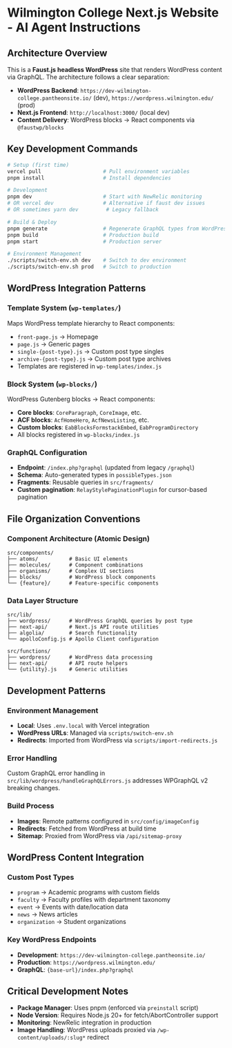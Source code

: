 # Wilmington College Next.js Website - AI Agent Instructions

## Architecture Overview
This is a **Faust.js headless WordPress** site that renders WordPress content via GraphQL. The architecture follows a clear separation:
- **WordPress Backend**: `https://dev-wilmington-college.pantheonsite.io/` (dev), `https://wordpress.wilmington.edu/` (prod)
- **Next.js Frontend**: `http://localhost:3000/` (local dev)
- **Content Delivery**: WordPress blocks → React components via `@faustwp/blocks`

## Key Development Commands
```bash
# Setup (first time)
vercel pull                    # Pull environment variables
pnpm install                   # Install dependencies

# Development
pnpm dev                       # Start with NewRelic monitoring
# OR vercel dev                # Alternative if faust dev issues
# OR sometimes yarn dev         # Legacy fallback

# Build & Deploy
pnpm generate                  # Regenerate GraphQL types from WordPress
pnpm build                     # Production build
pnpm start                     # Production server

# Environment Management
./scripts/switch-env.sh dev    # Switch to dev environment
./scripts/switch-env.sh prod   # Switch to production
```

## WordPress Integration Patterns

### Template System (`wp-templates/`)
Maps WordPress template hierarchy to React components:
- `front-page.js` → Homepage
- `page.js` → Generic pages
- `single-{post-type}.js` → Custom post type singles
- `archive-{post-type}.js` → Custom post type archives
- Templates are registered in `wp-templates/index.js`

### Block System (`wp-blocks/`)
WordPress Gutenberg blocks → React components:
- **Core blocks**: `CoreParagraph`, `CoreImage`, etc.
- **ACF blocks**: `AcfHomeHero`, `AcfNewsListing`, etc.
- **Custom blocks**: `EabBlocksFormstackEmbed`, `EabProgramDirectory`
- All blocks registered in `wp-blocks/index.js`

### GraphQL Configuration
- **Endpoint**: `/index.php?graphql` (updated from legacy `/graphql`)
- **Schema**: Auto-generated types in `possibleTypes.json`
- **Fragments**: Reusable queries in `src/fragments/`
- **Custom pagination**: `RelayStylePaginationPlugin` for cursor-based pagination

## File Organization Conventions

### Component Architecture (Atomic Design)
```
src/components/
├── atoms/          # Basic UI elements
├── molecules/      # Component combinations
├── organisms/      # Complex UI sections
├── blocks/         # WordPress block components
└── {feature}/      # Feature-specific components
```

### Data Layer Structure
```
src/lib/
├── wordpress/      # WordPress GraphQL queries by post type
├── next-api/       # Next.js API route utilities
├── algolia/        # Search functionality
└── apolloConfig.js # Apollo Client configuration

src/functions/
├── wordpress/      # WordPress data processing
├── next-api/       # API route helpers
└── {utility}.js    # Generic utilities
```

## Development Patterns

### Environment Management
- **Local**: Uses `.env.local` with Vercel integration
- **WordPress URLs**: Managed via `scripts/switch-env.sh`
- **Redirects**: Imported from WordPress via `scripts/import-redirects.js`

### Error Handling
Custom GraphQL error handling in `src/lib/wordpress/handleGraphQLErrors.js` addresses WPGraphQL v2 breaking changes.

### Build Process
- **Images**: Remote patterns configured in `src/config/imageConfig`
- **Redirects**: Fetched from WordPress at build time
- **Sitemap**: Proxied from WordPress via `/api/sitemap-proxy`

## WordPress Content Integration

### Custom Post Types
- `program` → Academic programs with custom fields
- `faculty` → Faculty profiles with department taxonomy
- `event` → Events with date/location data
- `news` → News articles
- `organization` → Student organizations

### Key WordPress Endpoints
- **Development**: `https://dev-wilmington-college.pantheonsite.io/`
- **Production**: `https://wordpress.wilmington.edu/`
- **GraphQL**: `{base-url}/index.php?graphql`

## Critical Development Notes
- **Package Manager**: Uses pnpm (enforced via `preinstall` script)
- **Node Version**: Requires Node.js 20+ for fetch/AbortController support
- **Monitoring**: NewRelic integration in production
- **Image Handling**: WordPress uploads proxied via `/wp-content/uploads/:slug*` redirect
